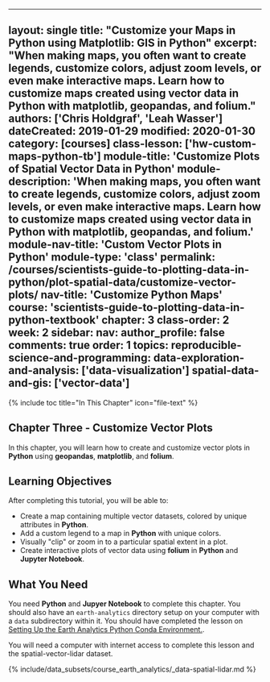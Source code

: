 ---
layout: single
title: "Customize your Maps in Python using Matplotlib: GIS in Python"
excerpt: "When making maps, you often want to create legends, customize colors, adjust zoom levels, or even make interactive maps. Learn how to customize maps created using vector data in Python with matplotlib, geopandas, and folium."
authors: ['Chris Holdgraf', 'Leah Wasser']
dateCreated: 2019-01-29
modified: 2020-01-30
category: [courses]
class-lesson: ['hw-custom-maps-python-tb']
module-title: 'Customize Plots of Spatial Vector Data in Python'
module-description: 'When making maps, you often want to create legends, customize colors, adjust zoom levels, or even make interactive maps. Learn how to customize maps created using vector data in Python with matplotlib, geopandas, and folium.'
module-nav-title: 'Custom Vector Plots in Python'
module-type: 'class'
permalink: /courses/scientists-guide-to-plotting-data-in-python/plot-spatial-data/customize-vector-plots/
nav-title: 'Customize Python Maps'
course: 'scientists-guide-to-plotting-data-in-python-textbook'
chapter: 3
class-order: 2
week: 2
sidebar:
  nav:
author_profile: false
comments: true
order: 1
topics:
  reproducible-science-and-programming:
  data-exploration-and-analysis: ['data-visualization']
  spatial-data-and-gis: ['vector-data']
--

{% include toc title="In This Chapter" icon="file-text" %}

<div class='notice--success' markdown="1">

## <i class="fa fa-ship" aria-hidden="true"></i> Chapter Three - Customize Vector Plots

In this chapter, you will learn how to create and customize vector plots in **Python** using **geopandas**, **matplotlib**, and **folium**. 

## <i class="fa fa-graduation-cap" aria-hidden="true"></i> Learning Objectives

After completing this tutorial, you will be able to:

* Create a map containing multiple vector datasets, colored by unique attributes in **Python**.
* Add a custom legend to a map in **Python** with unique colors.
* Visually "clip" or zoom in to a particular spatial extent in a plot.
* Create interactive plots of vector data using **folium** in **Python** and **Jupyter Notebook**.


## <i class="fa fa-check-square-o fa-2" aria-hidden="true"></i> What You Need

You need **Python** and **Jupyer Notebook** to complete this chapter. You should also have an `earth-analytics` directory setup on your computer with a `data` subdirectory within it. You should have completed the lesson on <a href="{{ site.url }}/workshops/setup-earth-analytics-python/">Setting Up the Earth Analytics Python Conda Environment.</a>.

You will need a computer with internet access to complete this lesson and the spatial-vector-lidar dataset.

{% include/data_subsets/course_earth_analytics/_data-spatial-lidar.md %}

</div>

